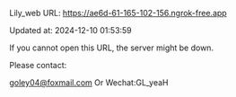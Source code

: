 Lily_web URL: https://ae6d-61-165-102-156.ngrok-free.app

Updated at: 2024-12-10 01:53:59

If you cannot open this URL, the server might be down.

Please contact: 

goley04@foxmail.com Or Wechat:GL_yeaH
